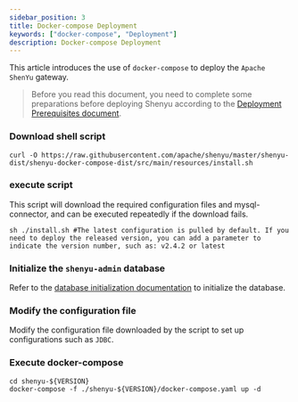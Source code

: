 ```yaml
---
sidebar_position: 3
title: Docker-compose Deployment
keywords: ["docker-compose", "Deployment"]
description: Docker-compose Deployment
---
```


This article introduces the use of `docker-compose` to deploy the `Apache ShenYu` gateway.

> Before you read this document, you need to complete some preparations before deploying Shenyu according to the [Deployment Prerequisites document](./deployment-before.md).

### Download shell script

```shell
curl -O https://raw.githubusercontent.com/apache/shenyu/master/shenyu-dist/shenyu-docker-compose-dist/src/main/resources/install.sh
```

### execute script

This script will download the required configuration files and mysql-connector, and can be executed repeatedly if the download fails.

```shell
sh ./install.sh #The latest configuration is pulled by default. If you need to deploy the released version, you can add a parameter to indicate the version number, such as: v2.4.2 or latest
```

### Initialize the `shenyu-admin` database

Refer to the [database initialization documentation](./deployment-before.md#database-initialize) to initialize the database.

### Modify the configuration file

Modify the configuration file downloaded by the script to set up configurations such as `JDBC`.

### Execute docker-compose

```shell
cd shenyu-${VERSION}
docker-compose -f ./shenyu-${VERSION}/docker-compose.yaml up -d
```
